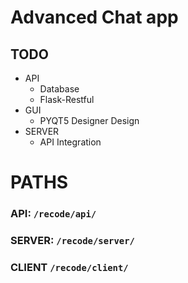 # Advanced Chat app

## TODO
  - API
    - Database
    - Flask-Restful
  - GUI
    - PYQT5 Designer Design
  - SERVER
    - API Integration

# PATHS

### API: `/recode/api/`
### SERVER: `/recode/server/`
### CLIENT `/recode/client/`